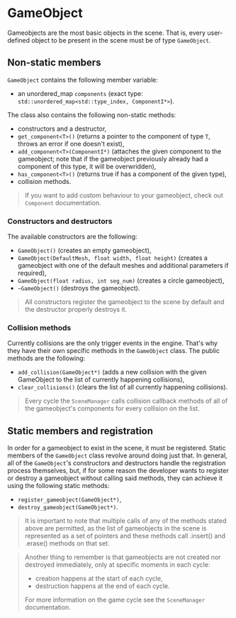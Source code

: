 # GameObject

Gameobjects are the most basic
objects in the scene. That is, every user-defined
object to be present in the scene must be of type `GameObject`.

## Non-static members

`GameObject` contains the following member variable:
- an unordered_map `components` (exact type: `std::unordered_map<std::type_index, ComponentI*>`).

The class also contains the following non-static methods:
- constructors and a destructor,
- `get_component<T>()` (returns a pointer to the component of type `T`, throws an error if one doesn't exist),
- `add_component<T>(ComponentI*)` (attaches the given component to the gameobject; note that if the gameobject previously already had a component of this type, it will be overwridden),
- `has_component<T>()` (returns true if has a component of the given type),
- collision methods.

> If you want to add custom behaviour to your gameobject, check out `Component` documentation.

### Constructors and destructors

The available constructors are the following:
- `GameObject()` (creates an empty gameobject),
- `GameObject(DefaultMesh, float width, float height)` (creates a gameobject with one of the default meshes and additional parameters if required),
- `GameObject(float radius, int seg_num)` (creates a circle gameobject),
- `~GameObject()` (destroys the gameobject).

> All constructors register the gameobject to the scene by default and the destructor properly destroys it.

### Collision methods

Currently collisions are the only trigger events in the engine. That's why they have their own specific methods in the `GameObject` class. The public methods are the following:
- `add_collision(GameObject*)` (adds a new collision with the given GameObject to the list of currently happening collisions),
- `clear_collisions()` (clears the list of all currently happening collisions).

> Every cycle the `SceneManager` calls collision callback methods of all of the gameobject's components for every collision on the list.

## Static members and registration

In order for a gameobject to exist in the scene, it must be registered.
Static members of the `GameObject` class revolve around doing just that. In general, all of the `GameObject`'s constructors and destructors handle the registration process themselves, but, if for some reason the developer wants to register or destroy a gameobject without calling said methods, they can achieve it using the following static methods:
- `register_gameobject(GameObject*)`,
- `destroy_gameobject(GameObject*)`.

> It is important to note that multiple calls of any of the methods stated above are permitted, as the list of gameobjects in the scene is represented as a set of pointers and these methods call .insert() and .erase() methods on that set.

> Another thing to remember is that gameobjects are not created nor destroyed immediately, only at specific moments in each cycle:
> - creation happens at the start of each cycle,
> - destruction happens at the end of each cycle.
>
> For more information on the game cycle see the `SceneManager` documentation.